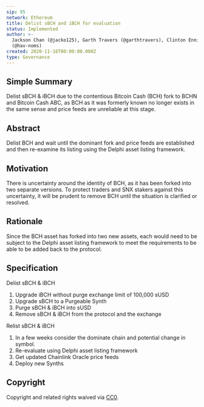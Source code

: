 ```yaml
---
sip: 95
network: Ethereum
title: Delist sBCH and iBCH for evaluation
status: Implemented
author: >-
  Jackson Chan (@jacko125), Garth Travers (@garthtravers), Clinton Ennis
  (@hav-noms)
created: 2020-11-16T00:00:00.000Z
type: Governance
---
```


<!--You can leave these HTML comments in your merged SIP and delete the visible duplicate text guides, they will not appear and may be helpful to refer to if you edit it again. This is the suggested template for new SIPs. Note that an SIP number will be assigned by an editor. When opening a pull request to submit your SIP, please use an abbreviated title in the filename, `sip-draft_title_abbrev.md`. The title should be 44 characters or less.-->

## Simple Summary

<!--"If you can't explain it simply, you don't understand it well enough." Simply describe the outcome the proposed changes intends to achieve. This should be non-technical and accessible to a casual community member.-->

Delist sBCH & iBCH due to the contentious Bitcoin Cash (BCH) fork to BCHN and Bitcoin Cash ABC, as BCH as it was formerly known no longer exists in the same sense and price feeds are unreliable at this stage.

## Abstract

<!--A short (~200 word) description of the proposed change, the abstract should clearly describe the proposed change. This is what *will* be done if the SIP is implemented, not *why* it should be done or *how* it will be done. If the SIP proposes deploying a new contract, write, "we propose to deploy a new contract that will do x".-->

Delist BCH and wait until the dominant fork and price feeds are established and then re-examine its listing using the Delphi asset listing framework.

## Motivation

<!--This is the problem statement. This is the *why* of the SIP. It should clearly explain *why* the current state of the protocol is inadequate.  It is critical that you explain *why* the change is needed, if the SIP proposes changing how something is calculated, you must address *why* the current calculation is innaccurate or wrong. This is not the place to describe how the SIP will address the issue!-->

There is uncertainty around the identity of BCH, as it has been forked into two separate versions. To protect traders and SNX stakers against this uncertainty, it will be prudent to remove BCH until the situation is clarified or resolved.

## Rationale

Since the BCH asset has forked into two new assets, each would need to be subject to the Delphi asset listing framework to meet the requirements to be able to be added back to the protocol.

## Specification

<!--The specification should describe the syntax and semantics of any new feature, there are five sections
1. Overview
2. Rationale
3. Technical Specification
4. Test Cases
5. Configurable Values
-->

Delist sBCH & iBCH

1. Upgrade iBCH without purge exchange limit of 100,000 sUSD
2. Upgrade sBCH to a Purgeable Synth
3. Purge sBCH & iBCH into sUSD
4. Remove sBCH & iBCH from the protocol and the exchange

Relist sBCH & iBCH

1. In a few weeks consider the dominate chain and potential change in symbol.
2. Re-evaluate using Delphi asset listing framework
3. Get updated Chainlink Oracle price feeds
4. Deploy new Synths

## Copyright

Copyright and related rights waived via [CC0](https://creativecommons.org/publicdomain/zero/1.0/).